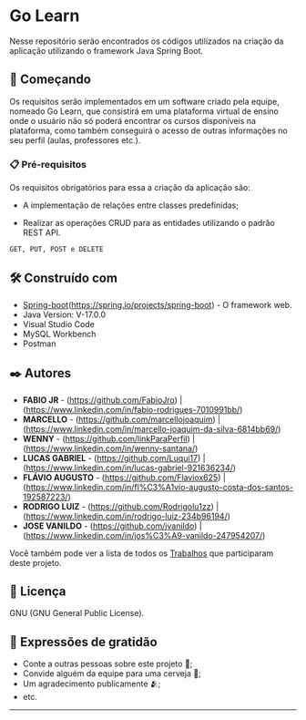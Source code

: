 # Go Learn
Nesse repositório serão encontrados os códigos utilizados na criação da aplicação utilizando o framework Java Spring Boot.

## 🚀 Começando

Os requisitos serão implementados em um software criado pela equipe, nomeado Go Learn, que consistirá em uma plataforma virtual 
de ensino onde o usuário não só poderá encontrar os cursos disponíveis na plataforma, como também conseguirá o acesso de outras informações no seu perfil 
(aulas, professores etc.). 

### 📋 Pré-requisitos

Os requisitos obrigatórios para essa a criação da aplicação são:
 

* A implementação de relações entre classes predefinidas;  

* Realizar as operações CRUD para as entidades utilizando o padrão REST API. 


```
GET, PUT, POST e DELETE
```

## 🛠️ Construído com

* [Spring-boot](V-2.7.5)(https://spring.io/projects/spring-boot) - O framework web.
* Java Version: V-17.0.0
* Visual Studio Code
* MySQL Workbench
* Postman

## ✒️ Autores

* **FABIO JR** - (https://github.com/FabioJro) | (https://www.linkedin.com/in/fabio-rodrigues-7010991bb/)
* **MARCELLO** - (https://github.com/marcellojoaquim) | (https://www.linkedin.com/in/marcello-joaquim-da-silva-6814bb69/)
* **WENNY** - (https://github.com/linkParaPerfil) | (https://www.linkedin.com/in/wenny-santana/)
* **LUCAS GABRIEL** - (https://github.com/Luqui17) | (https://www.linkedin.com/in/lucas-gabriel-921636234/)
* **FLÁVIO AUGUSTO** - (https://github.com/Flaviox625) | (https://www.linkedin.com/in/fl%C3%A1vio-augusto-costa-dos-santos-192587223/)
* **RODRIGO LUIZ** - (https://github.com/Rodrigolu1zz) | (https://www.linkedin.com/in/rodrigo-luiz-234b96194/)
* **JOSE VANILDO** - (https://github.com/jvanildo) | (https://www.linkedin.com/in/jos%C3%A9-vanildo-247954207/)

Você também pode ver a lista de todos os [Trabalhos](https://github.com/marcellojoaquim/programacao-avancada) que participaram deste projeto.

## 📄 Licença

GNU (GNU General Public License).

## 🎁 Expressões de gratidão

* Conte a outras pessoas sobre este projeto 📢;
* Convide alguém da equipe para uma cerveja 🍺;
* Um agradecimento publicamente 🫂;
* etc.


---
